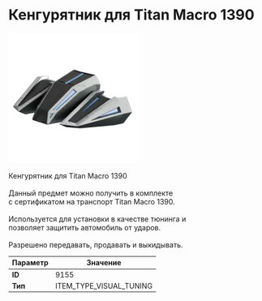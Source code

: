 # Кенгурятник для Titan Macro 1390

![Item Image](../img/9155.webp?raw=true)

Кенгурятник для Titan Macro 1390<br><br>Данный предмет можно получить в комплекте<br>с сертификатом на транспорт Titan Macro 1390.<br><br>Используется для установки в качестве тюнинга и<br>позволяет защитить автомобиль от ударов.<br><br>Разрешено передавать, продавать и выкидывать.


| Параметр | Значение |
|----------|----------|
| **ID** | 9155 |
| **Тип** | ITEM_TYPE_VISUAL_TUNING |

